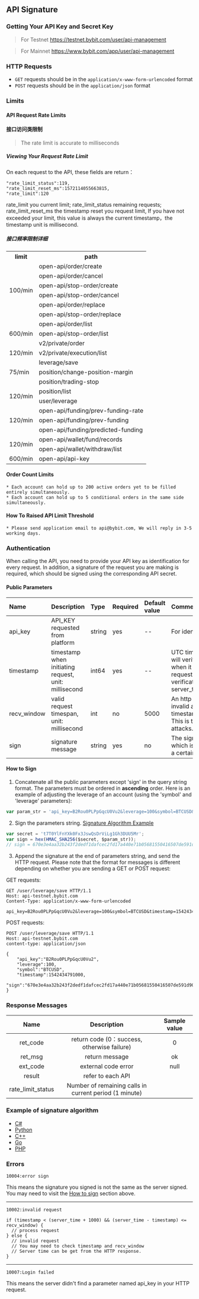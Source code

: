 ## API Signature

### Getting Your API Key and Secret Key

> For Testnet
<a href="https://testnet.bybit.com/user/api-management">https://testnet.bybit.com/user/api-management</a>

> For Mainnet
<a href="https://www.bybit.com/app/user/api-management">https://www.bybit.com/app/user/api-management</a>

### HTTP Requests
* `GET` requests should be in the `application/x-www-form-urlencoded` format
* `POST` requests should be in the `application/json` format

### Limits

#### API Request Rate Limits
#### 接口访问类限制
> The rate limit is accurate to milliseconds
##### Viewing Your Request Rate Limit
On each request to the API, these fields are return：
```
"rate_limit_status":119,
"rate_limit_reset_ms":1572114055663815,
"rate_limit":120
```
rate_limit you current limit; rate_limit_status remaining requests; rate_limit_reset_ms the timestamp reset you request limit, If you have not exceeded your limit, this value is always the current timestamp，the timestamp unit is millisecond.

##### 接口频率限制详细

  <escape>
    <table>
      <tr>
        <th>limit</th>
        <th>path</th>
      </tr>
      <tr>
        <td rowspan="6">100/min</td>
        <td>open-api/order/create </td>
      </tr>
      <tr><td>open-api/order/cancel       </td></tr>
      <tr><td>open-api/stop-order/create  </td></tr>
      <tr><td>open-api/stop-order/cancel  </td></tr>
      <tr><td>open-api/order/replace      </td></tr>
      <tr><td>open-api/stop-order/replace </td></tr>
      <tr>
        <td rowspan="3">600/min</td>
        <td>open-api/order/list </td>
      </tr>
	    <tr><td>open-api/stop-order/list </td></tr>
      <tr><td>v2/private/order </td></tr>
      <tr>
        <td>120/min</td>
        <td>v2/private/execution/list</td>
      </tr>
      <tr>
        <td rowspan="3">75/min</td>
        <td>leverage/save  </td>
      </tr>
      <tr><td>position/change-position-margin </td></tr>
      <tr><td>position/trading-stop           </td></tr>
      <tr>
        <td rowspan="2">120/min</td>
        <td>position/list  </td>
      </tr>
      <tr><td>user/leverage</td></tr>
      <tr>
        <td rowspan="3">120/min</td>
        <td>open-api/funding/prev-funding-rate  </td>
      </tr>
      <tr><td>open-api/funding/prev-funding      </td></tr>
      <tr><td>open-api/funding/predicted-funding </td></tr>
      <tr>
        <td rowspan="2">120/min</td>
        <td>open-api/wallet/fund/records  </td>
      </tr>
	  <tr><td>open-api/wallet/withdraw/list </td></tr>
    <tr>
        <td rowspan="1">600/min</td>
        <td>open-api/api-key  </td>
      </tr>
    </table>
  </escape>

#### Order Count Limits
    * Each account can hold up to 200 active orders yet to be filled entirely simultaneously.
    * Each account can hold up to 5 conditional orders in the same side simultaneously.

#### How To Raised API Limit Threshold
    * Please send application email to api@bybit.com, We will reply in 3-5 working days.

### Authentication

When calling the API, you need to provide your API key as identification for every request. In addition, a signature of the request you are making is required, which should be signed using the corresponding API secret.

#### Public Parameters
Name | Description | Type | Required | Default value| Comments
:- | :- | :- | :- | :- | :-
api_key | API_KEY requested from platform | string | yes | -- | For identification.
timestamp | timestamp when initiating request, unit: millisecond | int64 | yes | -- | UTC timestamp, server will verify this parameter when it receives the request. Rule of verification: timestamp < server_time + 1000.
recv_window| valid request timespan, unit: millisecond| int | no | 5000 | An http request will be invalid after this time: timestamp+recv_window. This is to prevent replay attacks.
sign | signature message |  string | yes | no | The signature message which is generated from a certain algorithm.

#### How to Sign
1. Concatenate all the public parameters except 'sign' in the query string format. The parameters must be ordered in **ascending** order. Here is an example of adjusting the leverage of an account (using the 'symbol' and 'leverage' parameters):

``` js
var param_str = 'api_key=B2Rou0PLPpGqcU0Vu2&leverage=100&symbol=BTCUSD&timestamp=1542434791000';
```

2. Sign the parameters string. [Signature Algorithm Example](#signature-algorithm)
```js
var secret = 't7T0YlFnYXk0Fx3JswQsDrViLg1Gh3DUU5Mr';
var sign = hex(HMAC_SHA256($secret, $param_str));
// sign = 670e3e4aa32b243f2dedf1dafcec2fd17a440e71b05681550416507de591d908
```

3. Append the signature at the end of parameters string, and send the HTTP request.
Please note that the format for messages is different depending on whether you are sending a GET or POST request:

GET requests:

```http
GET /user/leverage/save HTTP/1.1
Host: api-testnet.bybit.com
Content-Type: application/x-www-form-urlencoded

api_key=B2Rou0PLPpGqcU0Vu2&leverage=100&symbol=BTCUSD&timestamp=1542434791000&sign=670e3e4aa32b243f2dedf1dafcec2fd17a440e71b05681550416507de591d908

```

POST requests:

```http
POST /user/leverage/save HTTP/1.1
Host: api-testnet.bybit.com
content-type: application/json

{
    "api_key":"B2Rou0PLPpGqcU0Vu2",
    "leverage":100,
    "symbol":"BTCUSD",
    "timestamp":1542434791000,
    "sign":"670e3e4aa32b243f2dedf1dafcec2fd17a440e71b05681550416507de591d908"
}
```

### Response Messages

Name | Description | Sample value|
:-: | :-: | :-:
ret_code | return code (0：success, otherwise failure) | 0
ret_msg | return message | ok
ext_code | external code error| null
result | refer to each API|
rate_limit_status | Number of remaining calls in current period (1 minute)

### <span id="signature-algorithm">Example of signature algorithm</span>

* [C#](/en/example/Encryption.cs)
* [Python](/en/example/Encryption.py)
* [C++](/en/example/Encryption.cpp)
* [Go](/en/example/Encryption.go)
* [PHP](/en/example/Encryption.php)

### Errors

`10004:error sign`

This means the signature you signed is not the same as the server signed.
You may need to visit the [How to sign](#how-to-sign) section above.

<hr>

`10002:invalid request`

```
if (timestamp < (server_time + 1000) && (server_time - timestamp) <= recv_window) {
  // process request
} else {
  // invalid request
  // You may need to check timestamp and recv_window
  // Server time can be get from the HTTP response.
}
```

<hr>

`10007:Login failed`

This means the server didn't find a parameter named api_key in your HTTP request.
